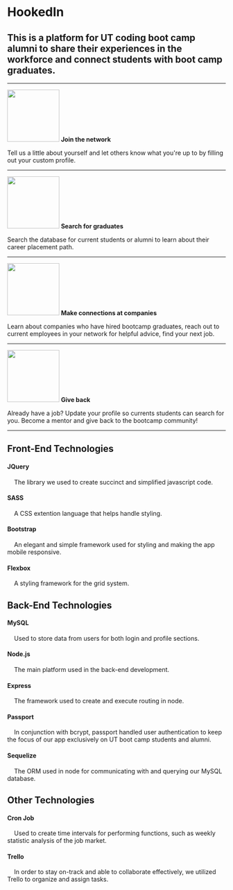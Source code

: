# HookedIn 



## This is a platform for UT coding boot camp alumni to share their experiences in the workforce and connect students with boot camp graduates. 

---------
<p>
<img src="https://github.com/jflook10/UTAlumni/blob/master/public/assets/form.png" width="120" />
<b> Join the network </b>
</p>
 Tell us a little about yourself and let others know what you're up to by filling out your custom profile. 

---------
<p>
<img src="https://github.com/jflook10/UTAlumni/blob/master/public/assets/search.png" width="120" />
<b> Search for graduates </b>
</p>
 Search the database for current students or alumni to learn about their career placement path. 

---------
<p>
<img src="https://github.com/jflook10/UTAlumni/blob/master/public/assets/conversation.png" width="120" />
<b> Make connections at companies </b>
</p>
 Learn about companies who have hired bootcamp graduates, reach out to current employees in your network for helpful advice, find your next job.

--------- 
<p>
<img src="https://github.com/jflook10/UTAlumni/blob/master/public/assets/search.png" width="120" />
<b> Give back </b>
</p>
Already have a job? Update your profile so currents students can search for you. Become a mentor and give back to the bootcamp community! 

---------

## Front-End Technologies


#### JQuery

&nbsp;&nbsp;&nbsp;&nbsp;The library we used to create succinct and simplified javascript code.  

#### SASS

&nbsp;&nbsp;&nbsp;&nbsp;A CSS extention language that helps handle styling.  

#### Bootstrap

&nbsp;&nbsp;&nbsp;&nbsp;An elegant and simple framework used for styling and making the app mobile responsive.  

#### Flexbox

&nbsp;&nbsp;&nbsp;&nbsp;A styling framework for the grid system.  
  

## Back-End Technologies



#### MySQL

&nbsp;&nbsp;&nbsp;&nbsp;Used to store data from users for both login and profile sections.  

#### Node.js

&nbsp;&nbsp;&nbsp;&nbsp;The main platform used in the back-end development.  

#### Express

&nbsp;&nbsp;&nbsp;&nbsp;The framework used to create and execute routing in node.  

#### Passport

&nbsp;&nbsp;&nbsp;&nbsp;In conjunction with bcrypt, passport handled user authentication to keep the focus of our app exclusively on UT boot camp students and alumni.  

#### Sequelize

&nbsp;&nbsp;&nbsp;&nbsp;The ORM used in node for communicating with and querying our MySQL database.  


## Other Technologies


#### Cron Job

&nbsp;&nbsp;&nbsp;&nbsp;Used to create time intervals for performing functions, such as weekly statistic analysis of the job market.  

#### Trello

&nbsp;&nbsp;&nbsp;&nbsp;In order to stay on-track and able to collaborate effectively, we utilized Trello to organize and assign tasks.  